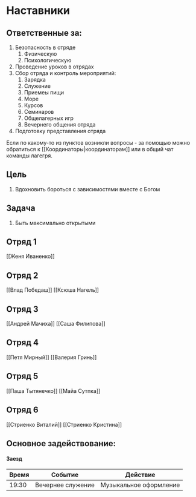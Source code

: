 # Наставники
## Ответственные за:
1. Безопасность в отряде
	1. Физическую
	2. Психологическую
2. Проведение уроков в отрядах
3. Сбор отряда и контроль мероприятий:
	1. Зарядка
	2. Служение
	3. Приемеы пищи
	4. Море
	5. Курсов
	6. Семинаров
	7. Общелагерных игр
	8. Вечернего общения отряда
4. Подготовку представления отряда

Если по какому-то из пунктов возникли вопросы - за помощью можно обратиться к [[Координаторы|координаторам]] или в общий чат команды лагегря.

## Цель 
1.  Вдохновить бороться с зависимостями вместе с Богом

## Задача
1. Быть максимально открытыми

## Отряд 1
[[Женя Иваненко]]

## Отряд 2
[[Влад Победаш]]
[[Ксюша Нагель]]

## Отряд 3
[[Андрей Мачиха]]
[[Саша Филипова]]

## Отряд 4
[[Петя Мирный]]
[[Валерия Гринь]]

## Отряд 5
[[Паша Тытянечко]]
[[Майа Сутпка]]

## Отряд 6
[[Стриенко Виталий]]
[[Стриенко Кристина]]

## Основное задействование:
#### Заезд
| Время | Событие           | Действие               |
| ----- | ----------------- | ---------------------- |
| 19:30 | Вечернее служение | Музыкальное оформление | 